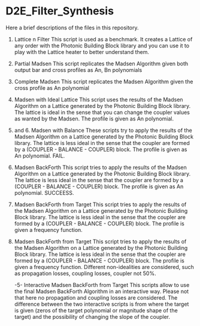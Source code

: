 # D2E_Filter_Synthesis
Here a brief descriptions of the files in this repository.
1. Lattice n Filter
   This script is used as a benchmark. It creates a Lattice of any order with the Photonic Building Block library and you can use it to play with the 
   Lattice heater to better understand them. 
   
2. Partial Madsen
   This script replicates the Madsen Algorithm given both output bar and cross profiles as An, Bn polynomials
   
3. Complete Madsen
   This script replicates the Madsen Algorithm given the cross profile as An polynomial
   
4. Madsen with Ideal Lattice
   This script uses the results of the Madsen Algorithm on a Lattice generated by the Photonic Building Block library. The lattice is ideal in the sense that
   you can change the coupler values as wanted by the Madsen. The profile is given as An polynomial.
   
5. and 6. Madsen with Balance
   These scripts try to apply the results of the Madsen Algorithm on a Lattice generated by the Photonic Building Block library. The lattice is less ideal in      the sense that the coupler are formed by a (COUPLER - BALANCE - COUPLER) block. The profile is given as An polynomial. FAIL.
   
7. Madsen BackForth
   This script tries to apply the results of the Madsen Algorithm on a Lattice generated by the Photonic Building Block library. The lattice is less ideal in      the sense that the coupler are formed by a (COUPLER - BALANCE - COUPLER) block. The profile is given as An polynomial. SUCCEESS.
   
8. Madsen BackForth from Target
   This script tries to apply the results of the Madsen Algorithm on a Lattice generated by the Photonic Building Block library. The lattice is less ideal in      the sense that the coupler are formed by a (COUPLER - BALANCE - COUPLER) block. The profile is given a frequency function.
   
9. Madsen BackForth from Target
   This script tries to apply the results of the Madsen Algorithm on a Lattice generated by the Photonic Building Block library. The lattice is less ideal in      the sense that the coupler are formed by a (COUPLER - BALANCE - COUPLER) block. The profile is given a frequency function. Different non-idealities are          considered, such as propagation losses, coupling losses, coupler not 50%.
   
   -5- Interactive Madsen BackForth from Target
   This scripts allow to use the final Madsen BackForth Algorithm in an interactive way. Please not that here no propagation and coupling losses are                considered. The difference between the two interactive scripts is from where the target is given (zeros of the target polynomial or magnitude shape of the
   target) and the possibility of changing the slope of the coupler.
    
